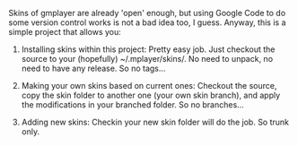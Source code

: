Skins of gmplayer are already 'open' enough, but using Google Code to do some version control works is not a bad idea too, I guess. Anyway, this is a simple project that allows you:

1. Installing skins within this project:
Pretty easy job. Just checkout the source to your (hopefully) ~/.mplayer/skins/. No need to unpack, no need to have any release.
So no tags...

2. Making your own skins based on current ones:
Checkout the source, copy the skin folder to another one (your own skin branch), and apply the modifications in your branched folder.
So no branches...

3. Adding new skins:
Checkin your new skin folder will do the job. So trunk only.
